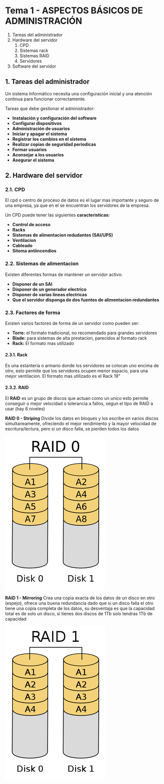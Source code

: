 # Tema 1 - ASPECTOS BÁSICOS DE ADMINISTRACIÓN

1. Tareas del administrador
2. Hardware del servidor
   1. CPD
   2. Sistemas rack
   3. Sistemas RAID
   4. Servidores
3. Software del servidor

## 1. Tareas del administrador

Un sistema informático necesita una configuración inicial y una atención continua para funcionar correctamente.

Tareas que debe gestionar el administrador:

- **Instalación y configuración del software**
- **Configurar dispositivos**
- **Administración de usuarios**
- **Iniciar y apagar el sistema**
- **Registrar los cambios en el sistema**
- **Realizar copias de seguridad periodicas** 
- **Formar usuarios**
- **Aconsejar a los usuarios**
- **Asegurar el sistema**

## 2. Hardware del servidor 

### 2.1. CPD

El cpd o centro de proceso de datos es el lugar mas importante y seguro de una empresa, ya que en el se encuentran los servidores de la empresa.

Un CPD puede tener las siguientes **caracteristicas:**
- **Control de acceso**
- **Racks**
- **Sistemas de alimentacion redudantes (SAI/UPS)**
- **Ventilacion**
- **Cableado**
- **Sitema antiincendios**

### 2.2. Sistemas de alimentacion

Existen diferentes formas de mantener un servidor activo: 
- **Disponer de un SAI**
- **Disponer de un generador electrico**
- **Disponer de varias lineas electricas**
- **Que el servidor disponga de dos fuentes de alimentacion redundantes**

### 2.3. Factores de forma

Existen varios factores de forma de un servidor como pueden ser: 
- **Torre:** el formato tradicional, no recomendado para grandes servidores
- **Blade:** para sistemas de alta prestacion, parecidos al formato rack 
- **Rack:** El formato mas utilizado

#### 2.3.1. Rack

Es una estanteria o armario donde los servidores se colocan uno encima de otro, esto permite que los servidores ocupen menor espacio, para una mejor ventilacion. El formato mas utilizado es el Rack 19" 

#### 2.3.2. RAID 

El **RAID** es un grupo de discos que actuan como un unico esto permite conseguir o mejor velocidad o tolerancia a fallos, segun el tipo de RAID a usar (hay 6 niveles)

**RAID 0 - Striping**
Divide los datos en bloques y los escribe en varios discos simultaneamente, ofreciendo el mejor rendimiento y la mayor velocidad de escritura/lectura, pero si un disco falla, se pierden todos los datos 

![raid0](images/raid0.png)

**RAID 1 - Mirroring**
Crea una copia exacta de los datos de un disco en otro (espejo), ofrece una buena redundancia dado que si un disco falla el otro tiene una copia completa de los datos, su desventaja es que la capacidad total es de solo un disco, si tienes dos discos de 1Tb solo tendras 1Tb de capacidad 

![raid1](images/raid1.png)








